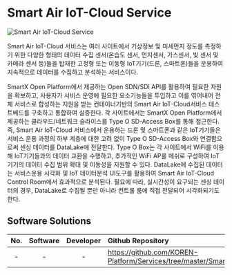 Smart Air IoT-Cloud Service
===========================

![Smart Air IoT-Cloud Service](https://github.com/KOREN-Platform/Services/blob/master/Images/4-1.png)


Smart Air IoT-Cloud 서비스는 여러 사이트에서 기상정보 및 미세먼지 정도를 측정하기 위한 다양한 형태의 데이터 수집 센서(온습도 센서, 먼지센서, 가스센서, 빛 센서 및 카메라 센서 등)들을 탑재한 고정형 또는 이동형 IoT기기(드론, 스마트폰)들을 운용하여 지속적으로 데이터를 수집하고 분석하는 서비스이다.
  
SmartX Open Platform에서 제공하는 Open SDN/SDI API를 활용하여 필요한 자원을 확보하고, 사용자가 서비스 운영에 필요한 요소기능들을 투입하고 이를 엮어내어 전체 서비스로 합성하는 지원을 받는 컨테이너기반의 Smart Air IoT-Cloud서비스 테스트베드를 구축하고 통합하여 실증한다. 각 사이트에서는 SmartX Open Platform에서 제공하는 클라우드/네트워크 슬라이스를 Type O SD-Access Box를 통해 접근한다. 즉, Smart Air IoT-Cloud 서비스에서 운용하는 드론 및 스마트폰과 같은 IoT기기들은 서비스 운용 과정의 하부 계층에 대한 고려 없이 Type O SD-Access Box와 연결함으로써 센싱 데이터를 DataLake에 전달한다. Type O Box는 각 사이트에서 WiFi를 이용해  IoT기기들과의 데이터 교환을 수행하고, 추가적인 WiFi AP를 메쉬로 구성하여 IoT기기의 데이터 수집 범위 확대 및 이동성을 지원할 수 있다. DataLake에 수집된 데이터는 서비스운용 시각화 및 IoT 데이터분석 UI도구를 활용하여 Smart Air IoT-Cloud Control Room에서 효과적으로 분석된다. 필요에 따라, 실시간성이 요구되는 센싱 데이터의 경우, DataLake로 수집될 뿐만 아니라 컨트롤 룸에 직접 전달되어 시각화되기도 한다.


Software Solutions
----------------------------
| No. | Software | Developer | Github Repository |
|:---:|:---:|:---:|:-----------|
| -   | - | - |https://github.com/KOREN-Platform/Services/tree/master/Smart_Air_IoT_Cloud_Service |


